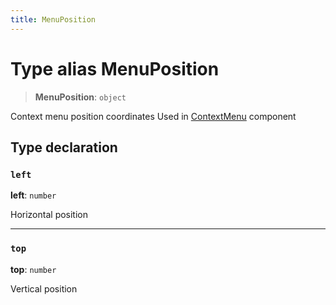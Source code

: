 ```yaml
---
title: MenuPosition
---
```


# Type alias MenuPosition

> **MenuPosition**: `object`

Context menu position coordinates
Used in [ContextMenu](../functions/function.ContextMenu.md) component

## Type declaration

### `left`

**left**: `number`

Horizontal position

***

### `top`

**top**: `number`

Vertical position
